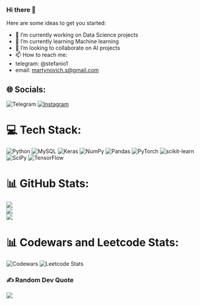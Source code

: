 ### Hi there 👋
Here are some ideas to get you started:

- 🔭 I’m currently working on Data Science projects
- 🌱 I’m currently learning Machine learning
- 👯 I’m looking to collaborate on AI projects
- 📫 How to reach me:
 - telegram: @stefanio1
 - email: martynovich.s@gmail.com


## 🌐 Socials:
![Telegram](https://img.shields.io/badge/-telegram-red?color=white&logo=telegram&logoColor=black)
[![Instagram](https://img.shields.io/badge/Instagram-%23E4405F.svg?logo=Instagram&logoColor=white)](https://instagram.com/stepanmartynovich) 

# 💻 Tech Stack:
![Python](https://img.shields.io/badge/python-3670A0?style=for-the-badge&logo=python&logoColor=ffdd54) ![MySQL](https://img.shields.io/badge/mysql-%2300f.svg?style=for-the-badge&logo=mysql&logoColor=white) ![Keras](https://img.shields.io/badge/Keras-%23D00000.svg?style=for-the-badge&logo=Keras&logoColor=white) ![NumPy](https://img.shields.io/badge/numpy-%23013243.svg?style=for-the-badge&logo=numpy&logoColor=white) ![Pandas](https://img.shields.io/badge/pandas-%23150458.svg?style=for-the-badge&logo=pandas&logoColor=white) ![PyTorch](https://img.shields.io/badge/PyTorch-%23EE4C2C.svg?style=for-the-badge&logo=PyTorch&logoColor=white) ![scikit-learn](https://img.shields.io/badge/scikit--learn-%23F7931E.svg?style=for-the-badge&logo=scikit-learn&logoColor=white) ![SciPy](https://img.shields.io/badge/SciPy-%230C55A5.svg?style=for-the-badge&logo=scipy&logoColor=%white) ![TensorFlow](https://img.shields.io/badge/TensorFlow-%23FF6F00.svg?style=for-the-badge&logo=TensorFlow&logoColor=white)
# 📊 GitHub Stats:
![](https://github-readme-stats.vercel.app/api?username=stedjey&theme=dark&hide_border=false&include_all_commits=false&count_private=false)<br/>
![](https://github-readme-streak-stats.herokuapp.com/?user=stedjey&theme=dark&hide_border=false)<br/>
![](https://github-readme-stats.vercel.app/api/top-langs/?username=stedjey&theme=dark&hide_border=false&include_all_commits=false&count_private=false&layout=compact)

# 📊 Codewars and Leetcode Stats:
![Codewars](https://github.r2v.ch/codewars?user=Stedjey)
![Leetcode Stats](https://leetcard.jacoblin.cool/Stedjey)

### ✍️ Random Dev Quote
![](https://quotes-github-readme.vercel.app/api?type=horizontal&theme=radical)


